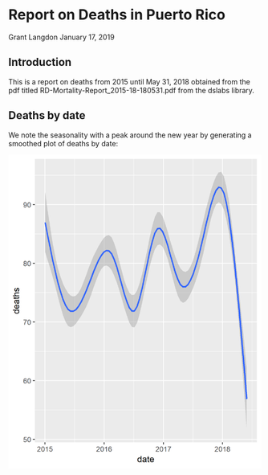 Report on Deaths in Puerto Rico
================
Grant Langdon
January 17, 2019

Introduction
------------

This is a report on deaths from 2015 until May 31, 2018 obtained from the pdf titled RD-Mortality-Report\_2015-18-180531.pdf from the dslabs library.

Deaths by date
--------------

We note the seasonality with a peak around the new year by generating a smoothed plot of deaths by date:

![work](figs/plot.png)
